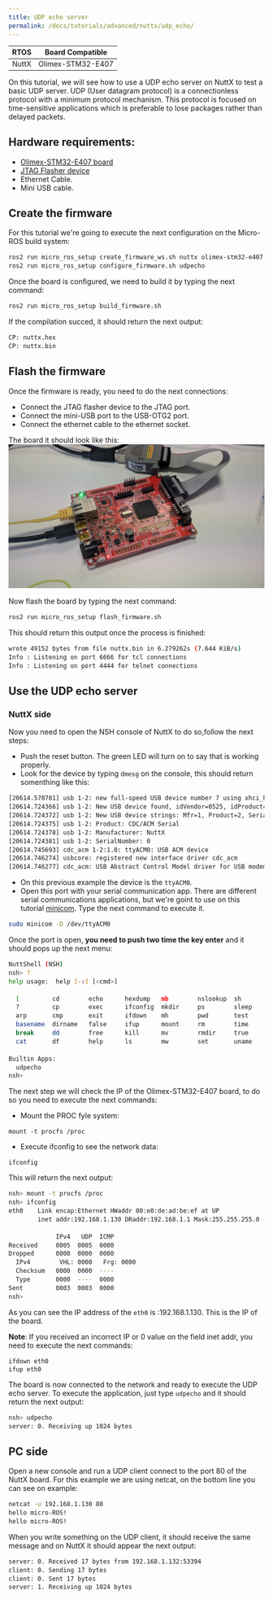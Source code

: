 ```yaml
---
title: UDP echo server
permalink: /docs/tutorials/advanced/nuttx/udp_echo/
---
```


|  RTOS |  Board Compatible |
|:-----:|:-----------------:|
| NuttX | Olimex-STM32-E407 |

On this tutorial, we will see how to use a UDP echo server on NuttX to test a basic UDP server. 
UDP (User datagram protocol) is a connectionless protocol with a minimum protocol mechanism. This protocol is focused on time-sensitive applications which is preferable to lose packages rather than delayed packets.

## Hardware requirements:
- [Olimex-STM32-E407 board](https://www.olimex.com/Products/ARM/ST/STM32-E407/open-source-hardware)
- [JTAG Flasher device](https://www.olimex.com/Products/ARM/JTAG/ARM-USB-TINY/)
- Ethernet Cable.
- Mini USB cable.


## Create the firmware

For this tutorial we're going to execute the next configuration on the Micro-ROS build system:
```bash
ros2 run micro_ros_setup create_firmware_ws.sh nuttx olimex-stm32-e407
ros2 run micro_ros_setup configure_firmware.sh udpecho
```

Once the board is configured, we need to build it by typing the next command:
```bash
ros2 run micro_ros_setup build_firmware.sh
```

If the compilation succed, it should return the next output:
```bash
CP: nuttx.hex
CP: nuttx.bin
```

## Flash the firmware
Once the firmware is ready, you need to do the next connections:
- Connect the JTAG flasher device to the JTAG port.
- Connect the mini-USB port to the USB-OTG2 port.
- Connect the ethernet cable to the ethernet socket.

The board it should look like this:
![](images/olimex_ethernet.jpg)

Now flash the board by typing the next command:
```bash
ros2 run micro_ros_setup flash_firmware.sh
```

This should return this output once the process is finished:
```bash
wrote 49152 bytes from file nuttx.bin in 6.279262s (7.644 KiB/s)
Info : Listening on port 6666 for tcl connections
Info : Listening on port 4444 for telnet connections
```

## Use the UDP echo server

### NuttX side

Now you need to open the NSH console of NuttX to do so,follow the next steps:

- Push the reset button. The green LED will turn on to say that is working properly.
- Look for the device by typing ``dmesg`` on the console, this should return somenthing like this:
```bash
[20614.570781] usb 1-2: new full-speed USB device number 7 using xhci_hcd
[20614.724366] usb 1-2: New USB device found, idVendor=0525, idProduct=a4a7, bcdDevice= 1.01
[20614.724372] usb 1-2: New USB device strings: Mfr=1, Product=2, SerialNumber=3
[20614.724375] usb 1-2: Product: CDC/ACM Serial
[20614.724378] usb 1-2: Manufacturer: NuttX
[20614.724381] usb 1-2: SerialNumber: 0
[20614.745693] cdc_acm 1-2:1.0: ttyACM0: USB ACM device
[20614.746274] usbcore: registered new interface driver cdc_acm
[20614.746277] cdc_acm: USB Abstract Control Model driver for USB modems and ISDN adapters
```
- On this previous example the device is the ``ttyACM0``.
- Open this port with your serial communication app. There are different serial communications applications, but we're goint to use on this tutorial [minicom](https://linux.die.net/man/1/minicom). Type the next command to execute it.
```bash
sudo minicom -D /dev/ttyACM0
```

Once the port is open, **you need to push two time the key enter** and it should pops up the next menu:

```bash
NuttShell (NSH)
nsh> ?
help usage:  help [-v] [<cmd>]

  [         cd        echo      hexdump   mb        nslookup  sh        umount    
  ?         cp        exec      ifconfig  mkdir     ps        sleep     unset     
  arp       cmp       exit      ifdown    mh        pwd       test      usleep    
  basename  dirname   false     ifup      mount     rm        time      xd        
  break     dd        free      kill      mv        rmdir     true      
  cat       df        help      ls        mw        set       uname     

Builtin Apps:
  udpecho  
nsh> 
```
The next step we will check the IP of the Olimex-STM32-E407 board, to do so you need to execute the next commands:
- Mount the PROC fyle system: 
```
mount -t procfs /proc
```
- Execute ifconfig to see the network data:
```
ifconfig
```

This will return the next output:

```bash
nsh> mount -t procfs /proc
nsh> ifconfig
eth0    Link encap:Ethernet HWaddr 00:e0:de:ad:be:ef at UP
        inet addr:192.168.1.130 DRaddr:192.168.1.1 Mask:255.255.255.0

             IPv4   UDP  ICMP
Received     0005  0005  0000
Dropped      0000  0000  0000
  IPv4        VHL: 0000   Frg: 0000
  Checksum   0000  0000  ----
  Type       0000  ----  0000
Sent         0003  0003  0000
nsh> 

```
As you can see the IP address of the ``eth0`` is :192.168.1.130. This is the IP of the board.

**Note**: If you received an incorrect IP or 0 value on the field inet addr, you need to execute the next commands:
```
ifdown eth0
ifup eth0
```

The board is now connected to the network and ready to execute the UDP echo server. To execute the application, just type ``udpecho`` and it should return the next output:

```bash
nsh> udpecho
server: 0. Receiving up 1024 bytes
```
## PC side

Open a new console and run a UDP client connect to the port 80 of the NuttX board. For this example we are using netcat, on the bottom line you can see on example:

```bash
netcat -u 192.168.1.130 80
hello micro-ROS!
hello micro-ROS!
```
When you write something on the UDP client, it should receive the same message and on NuttX it should appear the next output:

```bash
server: 0. Received 17 bytes from 192.168.1.132:53394
client: 0. Sending 17 bytes
client: 0. Sent 17 bytes
server: 1. Receiving up 1024 bytes
```
